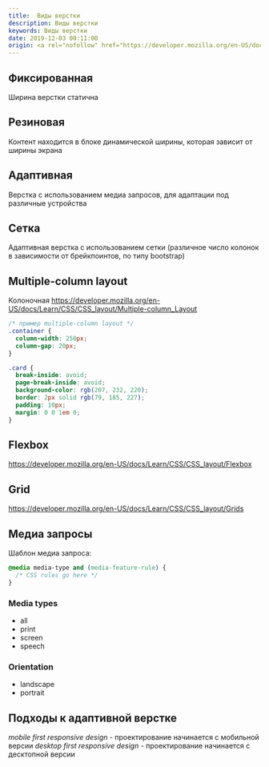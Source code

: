 ```yaml
---
title:  Виды верстки
description: Виды верстки
keywords: Виды верстки
date: 2019-12-03 00:11:00
origin: <a rel="nofollow" href="https://developer.mozilla.org/en-US/docs/Learn/CSS/CSS_layout/Media_queries" target="_blank">media queries</a>, <a rel="nofollow" href="https://developer.mozilla.org/en-US/docs/Learn/CSS/CSS_layout/Responsive_Design" target="_blank">responsive design</a>
---
```


## Фиксированная

Ширина верстки статична

## Резиновая

Контент находится в блоке динамической ширины, которая зависит от ширины экрана

## Адаптивная

Верстка с использованием медиа запросов, для адаптации под различные устройства

## Сетка
Адаптивная верстка с использованием сетки (различное число колонок в зависимости от брейкпоинтов, по типу bootstrap)

## Multiple-column layout

Колоночная https://developer.mozilla.org/en-US/docs/Learn/CSS/CSS_layout/Multiple-column_Layout

```css
/* пример multiple-column layout */
.container {
  column-width: 250px;
  column-gap: 20px;
}

.card {
  break-inside: avoid;
  page-break-inside: avoid;
  background-color: rgb(207, 232, 220);
  border: 2px solid rgb(79, 185, 227);
  padding: 10px;
  margin: 0 0 1em 0;
}
```

## Flexbox

https://developer.mozilla.org/en-US/docs/Learn/CSS/CSS_layout/Flexbox

## Grid

https://developer.mozilla.org/en-US/docs/Learn/CSS/CSS_layout/Grids


## Медиа запросы

Шаблон медиа запроса:

```css
@media media-type and (media-feature-rule) {
  /* CSS rules go here */
}
```

### Media types

* all
* print
* screen
* speech

### Orientation

* landscape
* portrait

## Подходы к адаптивной верстке

*mobile first responsive design* - проектирование начинается с мобильной версии
*desktop first responsive design* - проектирование начинается с десктопной версии